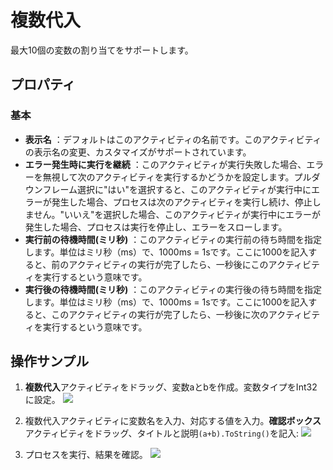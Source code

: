 # 複数代入

最大10個の変数の割り当てをサポートします。

## プロパティ
### 基本
- **表示名** ：デフォルトはこのアクティビティの名前です。このアクティビティの表示名の変更、カスタマイズがサポートされています。
- **エラー発生時に実行を継続** ：このアクティビティが実行失敗した場合、エラーを無視して次のアクティビティを実行するかどうかを設定します。プルダウンフレーム選択に"はい"を選択すると、このアクティビティが実行中にエラーが発生した場合、プロセスは次のアクティビティを実行し続け、停止しません。"いいえ"を選択した場合、このアクティビティが実行中にエラーが発生した場合、プロセスは実行を停止し、エラーをスローします。
- **実行前の待機時間(ミリ秒)** ：このアクティビティの実行前の待ち時間を指定します。単位はミリ秒（ms）で、1000ms = 1sです。ここに1000を記入すると、前のアクティビティの実行が完了したら、一秒後にこのアクティビティを実行するという意味です。
- **実行後の待機時間(ミリ秒)** ：このアクティビティの実行後の待ち時間を指定します。単位はミリ秒（ms）で、1000ms = 1sです。ここに1000を記入すると、このアクティビティの実行が完了したら、一秒後に次のアクティビティを実行するという意味です。

## 操作サンプル
1. **複数代入**アクティビティをドラッグ、変数aとbを作成。変数タイプをInt32に設定。
![](https://docimages.blob.core.chinacloudapi.cn/images/Activities/multipleAssign-1.png)

2. 複数代入アクティビティに変数名を入力、対応する値を入力。**確認ボックス**アクティビティをドラッグ、タイトルと説明`(a+b).ToString()`を記入: 
![](https://docimages.blob.core.chinacloudapi.cn/images/Activities/multipleAssign-2.png)

3. プロセスを実行、結果を確認。
![](https://docimages.blob.core.chinacloudapi.cn/images/Activities/multipleAssign-3.png)